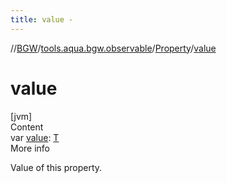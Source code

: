 ```yaml
---
title: value -
---
```

//[BGW](../../../index.md)/[tools.aqua.bgw.observable](../index.md)/[Property](index.md)/[value](value.md)



# value  
[jvm]  
Content  
var [value](value.md): [T](index.md)  
More info  


Value of this property.

  



